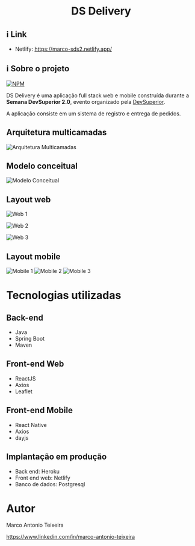 
<h1 align="center">
DS Delivery
</h1>


## :information_source: Link 

- Netlify: https://marco-sds2.netlify.app/




## :information_source: Sobre o projeto

[![NPM](https://img.shields.io/npm/l/react)](https://github.com/MarcoAntonioTeixeira/dsdeliver-sds2/blob/main/LICENSE) 


DS Delivery é uma aplicação full stack web e mobile construída durante a  **Semana DevSuperior 2.0**, evento organizado pela [DevSuperior](https://devsuperior.com "Site da DevSuperior").

A aplicação consiste em um sistema de registro e entrega de pedidos.



## Arquitetura multicamadas
![Arquitetura Multicamadas](https://github.com/MarcoAntonioTeixeira/assets/blob/main/sd2/camadas.png)


## Modelo conceitual
![Modelo Conceitual](https://github.com/MarcoAntonioTeixeira/assets/blob/main/sd2/modelo-conceitual.png)



## Layout web
![Web 1](https://github.com/MarcoAntonioTeixeira/assets/blob/main/sd2/web1.png)

![Web 2](https://github.com/MarcoAntonioTeixeira/assets/blob/main/sd2/web2.png)

![Web 3](https://github.com/MarcoAntonioTeixeira/assets/blob/main/sd2/web3.png)

## Layout mobile
![Mobile 1](https://github.com/MarcoAntonioTeixeira/assets/blob/main/sd2/mobile1.png) ![Mobile 2](https://github.com/MarcoAntonioTeixeira/assets/blob/main/sd2/mobile2.png) 
![Mobile 3](https://github.com/MarcoAntonioTeixeira/assets/blob/main/sd2/mobile3.png)

# Tecnologias utilizadas
## Back-end
* Java
* Spring Boot
* Maven

## Front-end Web

-  ReactJS
-  Axios
-  Leaflet


## Front-end Mobile

-  React Native
-  Axios
-  dayjs

## Implantação em produção
- Back end: Heroku
- Front end web: Netlify
- Banco de dados: Postgresql


# Autor

Marco Antonio Teixeira

https://www.linkedin.com/in/marco-antonio-teixeira

